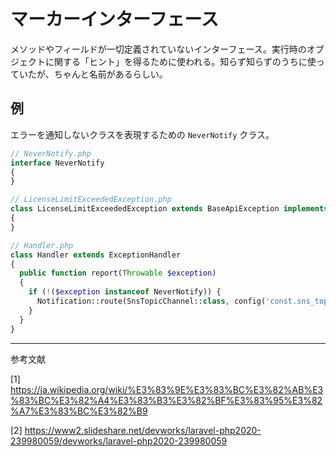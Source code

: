 # マーカーインターフェース
メソッドやフィールドが一切定義されていないインターフェース。実行時のオブジェクトに関する「ヒント」を得るために使われる。知らず知らずのうちに使っていたが、ちゃんと名前があるらしい。

## 例
エラーを通知しないクラスを表現するための `NeverNotify` クラス。

```php
// NeverNotify.php
interface NeverNotify
{
}

// LicenseLimitExceededException.php
class LicenseLimitExceededException extends BaseApiException implements NeverNotify
{
}

// Handler.php
class Handler extends ExceptionHandler
{
  public function report(Throwable $exception)
  {
    if (!($exception instanceof NeverNotify)) {
      Notification::route(SnsTopicChannel::class, config('const.sns_topic_arn'))->notify(new Alert($exception));
    }
  }
}
```

---
参考文献

[1] https://ja.wikipedia.org/wiki/%E3%83%9E%E3%83%BC%E3%82%AB%E3%83%BC%E3%82%A4%E3%83%B3%E3%82%BF%E3%83%95%E3%82%A7%E3%83%BC%E3%82%B9

[2] https://www2.slideshare.net/devworks/laravel-php2020-239980059/devworks/laravel-php2020-239980059
